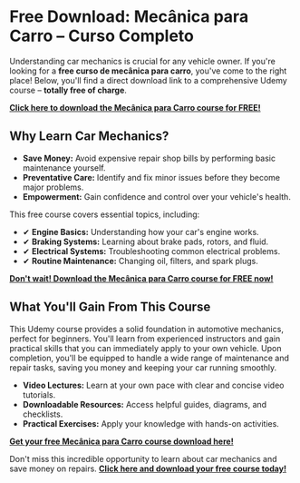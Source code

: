 # Free Download: Mecânica para Carro – Curso Completo

Understanding car mechanics is crucial for any vehicle owner. If you're looking for a **free curso de mecânica para carro**, you've come to the right place! Below, you'll find a direct download link to a comprehensive Udemy course – **totally free of charge**.

[**Click here to download the Mecânica para Carro course for FREE!**](https://udemywork.com/mecanica-para-carro)

## Why Learn Car Mechanics?

*   **Save Money:** Avoid expensive repair shop bills by performing basic maintenance yourself.
*   **Preventative Care:** Identify and fix minor issues before they become major problems.
*   **Empowerment:** Gain confidence and control over your vehicle's health.

This free course covers essential topics, including:

*   ✔ **Engine Basics:** Understanding how your car's engine works.
*   ✔ **Braking Systems:** Learning about brake pads, rotors, and fluid.
*   ✔ **Electrical Systems:** Troubleshooting common electrical problems.
*   ✔ **Routine Maintenance:** Changing oil, filters, and spark plugs.

[**Don't wait! Download the Mecânica para Carro course for FREE now!**](https://udemywork.com/mecanica-para-carro)

## What You'll Gain From This Course

This Udemy course provides a solid foundation in automotive mechanics, perfect for beginners. You'll learn from experienced instructors and gain practical skills that you can immediately apply to your own vehicle. Upon completion, you'll be equipped to handle a wide range of maintenance and repair tasks, saving you money and keeping your car running smoothly.

*   **Video Lectures:** Learn at your own pace with clear and concise video tutorials.
*   **Downloadable Resources:** Access helpful guides, diagrams, and checklists.
*   **Practical Exercises:** Apply your knowledge with hands-on activities.

[**Get your free Mecânica para Carro course download here!**](https://udemywork.com/mecanica-para-carro)

Don't miss this incredible opportunity to learn about car mechanics and save money on repairs. **[Click here and download your free course today!](https://udemywork.com/mecanica-para-carro)**
